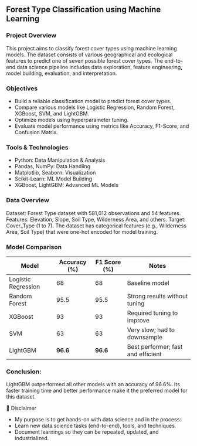 ## Forest Type Classification using Machine Learning

### Project Overview
This project aims to classify forest cover types using machine learning models. The dataset consists of various geographical and ecological features to predict one of seven possible forest cover types. The end-to-end data science pipeline includes data exploration, feature engineering, model building, evaluation, and interpretation.

### Objectives
- Build a reliable classification model to predict forest cover types.
- Compare various models like Logistic Regression, Random Forest, XGBoost, SVM, and LightGBM.
- Optimize models using hyperparameter tuning.
- Evaluate model performance using metrics like Accuracy, F1-Score, and Confusion Matrix.

### Tools & Technologies
- Python: Data Manipulation & Analysis
- Pandas, NumPy: Data Handling
- Matplotlib, Seaborn: Visualization
- Scikit-Learn: ML Model Building
- XGBoost, LightGBM: Advanced ML Models

### Data Overview
Dataset: Forest Type dataset with 581,012 observations and 54 features.
Features: Elevation, Slope, Soil Type, Wilderness Area, and others.
Target: Cover_Type (1 to 7).
The dataset has categorical features (e.g., Wilderness Area, Soil Type) that were one-hot encoded for model training.

### Model Comparison
| **Model**              | **Accuracy (%)** | **F1 Score (%)** | **Notes**                             |
|------------------------|------------------|------------------|---------------------------------------|
| Logistic Regression    | 68               | 68               | Baseline model                        |
| Random Forest          | 95.5             | 95.5             | Strong results without tuning         |
| XGBoost                | 93               | 93               | Required tuning to improve            |
| SVM                    | 63               | 63               | Very slow; had to downsample          |
| LightGBM               | **96.6**         | **96.6**         | Best performer; fast and efficient    |


### Conclusion:
LightGBM outperformed all other models with an accuracy of 96.6%. Its faster training time and better performance make it the preferred model for this dataset.

🚧 Disclaimer
- My purpose is to get hands-on with data science and in the process:
- Learn new data science tasks (end-to-end), tools, and techniques.
- Document learnings so they can be repeated, updated, and industrialized.


